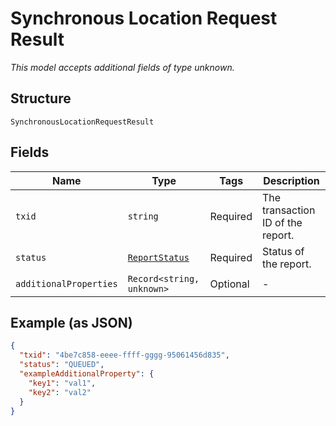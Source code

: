 
# Synchronous Location Request Result

*This model accepts additional fields of type unknown.*

## Structure

`SynchronousLocationRequestResult`

## Fields

| Name | Type | Tags | Description |
|  --- | --- | --- | --- |
| `txid` | `string` | Required | The transaction ID of the report. |
| `status` | [`ReportStatus`](../../doc/models/report-status.md) | Required | Status of the report. |
| `additionalProperties` | `Record<string, unknown>` | Optional | - |

## Example (as JSON)

```json
{
  "txid": "4be7c858-eeee-ffff-gggg-95061456d835",
  "status": "QUEUED",
  "exampleAdditionalProperty": {
    "key1": "val1",
    "key2": "val2"
  }
}
```


